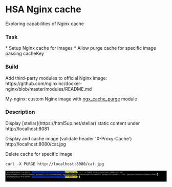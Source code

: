 # HSA Nginx cache
Exploring capabilities of Nginx cache

<h3>Task</h3>
* Setup Nginx cache for images
* Allow purge cache for specific image passing cacheKey

<h3>Build</h3>
Add third-party modules to official Nginx image: </br>
https://github.com/nginxinc/docker-nginx/blob/master/modules/README.md

My-nginx: custom Nginx image with [ngx_cache_purge](https://github.com/nginx-modules/ngx_cache_purge) module

<h3>Description</h3>
Display [stellar](https://html5up.net/stellar) static content under http://localhost:8081

Display and cache image (validate header 'X-Proxy-Cache')</br>
http://localhost:8080/cat.jpg

Delete cache for specific image <br/>
```
curl -X PURGE http://localhost:8080/cat.jpg
```
<img src="./images/cache_purged.png" width="600">


